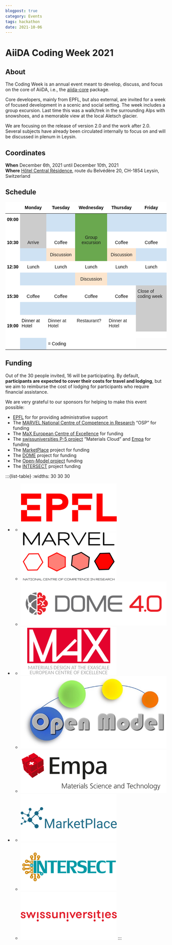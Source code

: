 ```yaml
---
blogpost: true
category: Events
tags: hackathon
date: 2021-10-06
---
```


# AiiDA Coding Week 2021

## About

The Coding Week is an annual event meant to develop, discuss, and focus on the core of AiiDA, i.e., the [aiida-core](https://github.com/aiidateam/aiida-core) package.

Core developers, mainly from EPFL, but also external, are invited for a week of focused development in a scenic and social setting.
The week includes a group excursion. Last time this was a walk/trek in the surrounding Alps with snowshoes, and a memorable view at the local Aletsch glacier.

We are focusing on the release of version 2.0 and the work after 2.0. Several subjects have already been circulated internally to focus on and will be discussed in plenum in Leysin.

## Coordinates

**When** December 6th, 2021 until December 10th, 2021\
**Where** [Hôtel Central Résidence](https://www.hotelcr.ch), route du Belvédère 20, CH-1854 Leysin, Switzerland

## Schedule

<style type="text/css">
.tg  {border-collapse:collapse;border-spacing:0;}
.tg td{border-style:solid;border-width:0px;font-family:Arial, sans-serif;font-size:14px;overflow:hidden;
  padding:10px 5px;word-break:normal;}
.tg th{border-style:solid;border-width:0px;font-family:Arial, sans-serif;font-size:14px;font-weight:normal;
  overflow:hidden;padding:10px 5px;word-break:normal;}
.tg .tg-dnfs{background-color:#CFE2F3;border-color:inherit;text-align:left;vertical-align:bottom}
.tg .tg-fyfk{background-color:#FFF;border-color:inherit;font-weight:bold;text-align:center;vertical-align:top}
.tg .tg-gd2f{background-color:#FFF;border-color:inherit;text-align:left;vertical-align:bottom}
.tg .tg-2i7z{background-color:#6AA84F;border-color:inherit;text-align:center;vertical-align:bottom}
.tg .tg-hgfz{background-color:#FFF;border-color:inherit;font-weight:bold;text-align:right;vertical-align:bottom}
.tg .tg-jxgv{background-color:#FFF;border-color:inherit;text-align:left;vertical-align:top}
.tg .tg-fgwq{background-color:#FFF;border-color:inherit;font-weight:bold;text-align:center;vertical-align:bottom}
.tg .tg-6ft4{background-color:#CCC;border-color:inherit;text-align:center;vertical-align:bottom}
.tg .tg-0adm{background-color:#CFE2F3;border-color:inherit;text-align:center;vertical-align:bottom}
.tg .tg-bn54{background-color:#FFF;border-color:inherit;font-weight:bold;text-align:left;vertical-align:bottom}
.tg .tg-by8b{background-color:#FFF;border-color:inherit;text-align:center;vertical-align:bottom}
.tg .tg-iubi{background-color:#CFE2F3;border-color:inherit;color:#A4C2F4;text-align:center;vertical-align:bottom}
.tg .tg-j5ox{background-color:#FCE5CD;border-color:inherit;text-align:center;vertical-align:middle}
.tg .tg-7lf8{background-color:#CCC;border-color:inherit;text-align:left;vertical-align:top}
.tg .tg-0pky{border-color:inherit;text-align:left;vertical-align:top}
</style><style class="darkreader darkreader--sync" media="screen"></style>
<table class="tg">
<thead>
  <tr>
    <th class="tg-fgwq"></th>
    <th class="tg-fyfk"><span style="font-weight: bold; color: rgb(0, 0, 0); background-color: rgb(255, 255, 255); --darkreader-inline-color: #e8e6e3; --darkreader-inline-bgcolor: #181a1b;" data-darkreader-inline-color="" data-darkreader-inline-bgcolor="">Monday</span></th>
    <th class="tg-fyfk"><span style="font-weight: bold; color: rgb(0, 0, 0); background-color: rgb(255, 255, 255); --darkreader-inline-color: #e8e6e3; --darkreader-inline-bgcolor: #181a1b;" data-darkreader-inline-color="" data-darkreader-inline-bgcolor="">Tuesday</span></th>
    <th class="tg-fyfk"><span style="font-weight: bold; color: rgb(0, 0, 0); background-color: rgb(255, 255, 255); --darkreader-inline-color: #e8e6e3; --darkreader-inline-bgcolor: #181a1b;" data-darkreader-inline-color="" data-darkreader-inline-bgcolor="">Wednesday</span></th>
    <th class="tg-fyfk"><span style="font-weight: bold; color: rgb(0, 0, 0); background-color: rgb(255, 255, 255); --darkreader-inline-color: #e8e6e3; --darkreader-inline-bgcolor: #181a1b;" data-darkreader-inline-color="" data-darkreader-inline-bgcolor="">Thursday</span></th>
    <th class="tg-fyfk"><span style="font-weight: bold; color: rgb(0, 0, 0); background-color: rgb(255, 255, 255); --darkreader-inline-color: #e8e6e3; --darkreader-inline-bgcolor: #181a1b;" data-darkreader-inline-color="" data-darkreader-inline-bgcolor="">Friday</span></th>
  </tr>
</thead>
<tbody>
  <tr>
    <td class="tg-hgfz"><span style="font-weight: bold; color: rgb(0, 0, 0); background-color: rgb(255, 255, 255); --darkreader-inline-color: #e8e6e3; --darkreader-inline-bgcolor: #181a1b;" data-darkreader-inline-color="" data-darkreader-inline-bgcolor="">09:00</span></td>
    <td class="tg-6ft4"></td>
    <td class="tg-0adm"></td>
    <td class="tg-2i7z"></td>
    <td class="tg-0adm"></td>
    <td class="tg-0adm"></td>
  </tr>
  <tr>
    <td class="tg-bn54"></td>
    <td class="tg-6ft4"></td>
    <td class="tg-0adm"></td>
    <td class="tg-2i7z"></td>
    <td class="tg-0adm"></td>
    <td class="tg-0adm"></td>
  </tr>
  <tr>
    <td class="tg-hgfz"><span style="font-weight: bold; color: rgb(0, 0, 0); background-color: rgb(255, 255, 255); --darkreader-inline-color: #e8e6e3; --darkreader-inline-bgcolor: #181a1b;" data-darkreader-inline-color="" data-darkreader-inline-bgcolor="">10:30</span></td>
    <td class="tg-6ft4">Arrive</td>
    <td class="tg-by8b"><span style="color: rgb(0, 0, 0); background-color: rgb(255, 255, 255); --darkreader-inline-color: #e8e6e3; --darkreader-inline-bgcolor: #181a1b;" data-darkreader-inline-color="" data-darkreader-inline-bgcolor="">Coffee</span></td>
    <td class="tg-2i7z">Group excursion</td>
    <td class="tg-by8b"><span style="color: rgb(0, 0, 0); background-color: rgb(255, 255, 255); --darkreader-inline-color: #e8e6e3; --darkreader-inline-bgcolor: #181a1b;" data-darkreader-inline-color="" data-darkreader-inline-bgcolor="">Coffee</span></td>
    <td class="tg-by8b"><span style="color: rgb(0, 0, 0); background-color: rgb(255, 255, 255); --darkreader-inline-color: #e8e6e3; --darkreader-inline-bgcolor: #181a1b;" data-darkreader-inline-color="" data-darkreader-inline-bgcolor="">Coffee</span></td>
  </tr>
  <tr>
    <td class="tg-bn54"></td>
    <td class="tg-iubi"></td>
    <td class="tg-j5ox" rowspan="2">Discussion</td>
    <td class="tg-2i7z"></td>
    <td class="tg-j5ox" rowspan="2">Discussion</td>
    <td class="tg-0adm"></td>
  </tr>
  <tr>
    <td class="tg-bn54"></td>
    <td class="tg-iubi"></td>
    <td class="tg-2i7z"></td>
    <td class="tg-0adm"></td>
  </tr>
  <tr>
    <td class="tg-hgfz"><span style="font-weight: bold; color: rgb(0, 0, 0); background-color: rgb(255, 255, 255); --darkreader-inline-color: #e8e6e3; --darkreader-inline-bgcolor: #181a1b;" data-darkreader-inline-color="" data-darkreader-inline-bgcolor="">12:30</span></td>
    <td class="tg-by8b"><span style="color: rgb(0, 0, 0); background-color: rgb(255, 255, 255); --darkreader-inline-color: #e8e6e3; --darkreader-inline-bgcolor: #181a1b;" data-darkreader-inline-color="" data-darkreader-inline-bgcolor="">Lunch</span></td>
    <td class="tg-by8b"><span style="color: rgb(0, 0, 0); background-color: rgb(255, 255, 255); --darkreader-inline-color: #e8e6e3; --darkreader-inline-bgcolor: #181a1b;" data-darkreader-inline-color="" data-darkreader-inline-bgcolor="">Lunch</span></td>
    <td class="tg-by8b"><span style="color: rgb(0, 0, 0); background-color: rgb(255, 255, 255); --darkreader-inline-color: #e8e6e3; --darkreader-inline-bgcolor: #181a1b;" data-darkreader-inline-color="" data-darkreader-inline-bgcolor="">Lunch</span></td>
    <td class="tg-by8b"><span style="color: rgb(0, 0, 0); background-color: rgb(255, 255, 255); --darkreader-inline-color: #e8e6e3; --darkreader-inline-bgcolor: #181a1b;" data-darkreader-inline-color="" data-darkreader-inline-bgcolor="">Lunch</span></td>
    <td class="tg-by8b"><span style="color: rgb(0, 0, 0); background-color: rgb(255, 255, 255); --darkreader-inline-color: #e8e6e3; --darkreader-inline-bgcolor: #181a1b;" data-darkreader-inline-color="" data-darkreader-inline-bgcolor="">Lunch</span></td>
  </tr>
  <tr>
    <td class="tg-bn54"></td>
    <td class="tg-0adm"></td>
    <td class="tg-0adm"></td>
    <td class="tg-j5ox" rowspan="2">Discussion</td>
    <td class="tg-0adm"></td>
    <td class="tg-0adm"></td>
  </tr>
  <tr>
    <td class="tg-bn54"></td>
    <td class="tg-0adm"></td>
    <td class="tg-0adm"></td>
    <td class="tg-0adm"></td>
    <td class="tg-0adm"></td>
  </tr>
  <tr>
    <td class="tg-hgfz"><span style="font-weight: bold; color: rgb(0, 0, 0); background-color: rgb(255, 255, 255); --darkreader-inline-color: #e8e6e3; --darkreader-inline-bgcolor: #181a1b;" data-darkreader-inline-color="" data-darkreader-inline-bgcolor="">15:30</span></td>
    <td class="tg-by8b"><span style="color: rgb(0, 0, 0); background-color: rgb(255, 255, 255); --darkreader-inline-color: #e8e6e3; --darkreader-inline-bgcolor: #181a1b;" data-darkreader-inline-color="" data-darkreader-inline-bgcolor="">Coffee</span></td>
    <td class="tg-by8b"><span style="color: rgb(0, 0, 0); background-color: rgb(255, 255, 255); --darkreader-inline-color: #e8e6e3; --darkreader-inline-bgcolor: #181a1b;" data-darkreader-inline-color="" data-darkreader-inline-bgcolor="">Coffee</span></td>
    <td class="tg-by8b"><span style="color: rgb(0, 0, 0); background-color: rgb(255, 255, 255); --darkreader-inline-color: #e8e6e3; --darkreader-inline-bgcolor: #181a1b;" data-darkreader-inline-color="" data-darkreader-inline-bgcolor="">Coffee</span></td>
    <td class="tg-by8b"><span style="color: rgb(0, 0, 0); background-color: rgb(255, 255, 255); --darkreader-inline-color: #e8e6e3; --darkreader-inline-bgcolor: #181a1b;" data-darkreader-inline-color="" data-darkreader-inline-bgcolor="">Coffee</span></td>
    <td class="tg-7lf8">Close of coding week</td>
  </tr>
  <tr>
    <td class="tg-bn54"></td>
    <td class="tg-0adm"></td>
    <td class="tg-0adm"></td>
    <td class="tg-0adm"></td>
    <td class="tg-0adm"></td>
    <td class="tg-6ft4"></td>
  </tr>
  <tr>
    <td class="tg-bn54"></td>
    <td class="tg-0adm"></td>
    <td class="tg-0adm"></td>
    <td class="tg-0adm"></td>
    <td class="tg-0adm"></td>
    <td class="tg-6ft4"></td>
  </tr>
  <tr>
    <td class="tg-hgfz"><span style="font-weight: bold; color: rgb(0, 0, 0); background-color: rgb(255, 255, 255); --darkreader-inline-color: #e8e6e3; --darkreader-inline-bgcolor: #181a1b;" data-darkreader-inline-color="" data-darkreader-inline-bgcolor="">19:00</span></td>
    <td class="tg-gd2f"><span style="color: rgb(0, 0, 0); background-color: rgb(255, 255, 255); --darkreader-inline-color: #e8e6e3; --darkreader-inline-bgcolor: #181a1b;" data-darkreader-inline-color="" data-darkreader-inline-bgcolor="">Dinner at Hotel</span></td>
    <td class="tg-jxgv">Dinner at Hotel</td>
    <td class="tg-jxgv">Restaurant?</td>
    <td class="tg-jxgv">Dinner at Hotel</td>
    <td class="tg-6ft4"></td>
  </tr>
  <tr>
    <td class="tg-gd2f"></td>
    <td class="tg-gd2f"></td>
    <td class="tg-gd2f"></td>
    <td class="tg-gd2f"></td>
    <td class="tg-gd2f"></td>
    <td class="tg-gd2f"></td>
  </tr>
  <tr>
    <td class="tg-gd2f"></td>
    <td class="tg-dnfs"></td>
    <td class="tg-gd2f"><span style="color: rgb(0, 0, 0); background-color: rgb(255, 255, 255); --darkreader-inline-color: #e8e6e3; --darkreader-inline-bgcolor: #181a1b;" data-darkreader-inline-color="" data-darkreader-inline-bgcolor="">= Coding</span></td>
    <td class="tg-gd2f"></td>
    <td class="tg-gd2f"></td>
    <td class="tg-0pky"></td>
  </tr>
</tbody>
</table>

## Funding

Out of the 30 people invited, 16 will be participating. By default, **participants are expected to cover their costs for travel and lodging**, but we aim to reimburse the cost of lodging for participants who require financial assistance.

We are very grateful to our sponsors for helping to make this event possible:

- [EPFL](http://epfl.ch) for for providing administrative support
- The [MARVEL National Centre of Competence in Research](http://nccr-marvel.ch/) “OSP” for funding
- The [MaX European Centre of Excellence](http://www.max-centre.eu/) for funding
- The [swissuniversities P-5 project](https://www.swissuniversities.ch/en/topics/digitalisation/p-5-scientific-information) “Materials Cloud” and [Empa](https://www.empa.ch/) for funding
- The [MarketPlace](https://www.the-marketplace-project.eu/) project for funding
- The [DOME](https://dome40.eu/) project for funding
- The [Open-Model project](https://www.open-model.eu/) funding
- The [INTERSECT](https://intersect-project.eu/) project funding

:::{list-table}
:widths: 30 30 30

- * ![epfl](../../pics/sponsors/epfl-logo-300x150.png)
  * ![marvel](../../pics/sponsors/marvel-logo-300x150.png)
  * ![dome](../../pics/sponsors/dome-logo.png)
- * ![max](../../pics/sponsors/max-logo-300x150.png)
  * ![openmodel](../../pics/sponsors/OpenModel-Logo.jpeg)
  * ![empa](../../pics/sponsors/empa_logo.png)
- * ![marketplace](../../pics/sponsors/marketplace-logo-300x150.png)
  * ![intersect](../../pics/sponsors/intersect-logo-300x150.png)
  * ![swissuniversities](../../pics/sponsors/swissuniversities-logo-300x150.png)
:::
